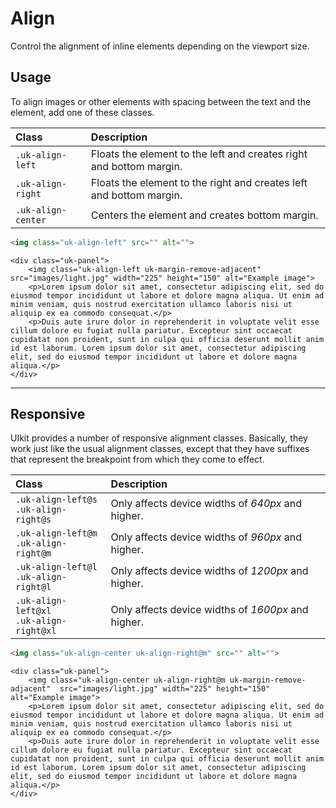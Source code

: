 # Align

<p class="uk-text-lead">Control the alignment of inline elements depending on the viewport size.</p>

## Usage

To align images or other elements with spacing between the text and the element, add one of these classes.

| Class              | Description                                                         |
|:-------------------|:--------------------------------------------------------------------|
| `.uk-align-left`   | Floats the element to the left and creates right and bottom margin. |
| `.uk-align-right`  | Floats the element to the right and creates left and bottom margin. |
| `.uk-align-center` | Centers the element and creates bottom margin.                      |

```html
<img class="uk-align-left" src="" alt="">
```

```example
<div class="uk-panel">
    <img class="uk-align-left uk-margin-remove-adjacent" src="images/light.jpg" width="225" height="150" alt="Example image">
    <p>Lorem ipsum dolor sit amet, consectetur adipiscing elit, sed do eiusmod tempor incididunt ut labore et dolore magna aliqua. Ut enim ad minim veniam, quis nostrud exercitation ullamco laboris nisi ut aliquip ex ea commodo consequat.</p>
    <p>Duis aute irure dolor in reprehenderit in voluptate velit esse cillum dolore eu fugiat nulla pariatur. Excepteur sint occaecat cupidatat non proident, sunt in culpa qui officia deserunt mollit anim id est laborum. Lorem ipsum dolor sit amet, consectetur adipiscing elit, sed do eiusmod tempor incididunt ut labore et dolore magna aliqua.</p>
</div>
```

***

## Responsive

UIkit provides a number of responsive alignment classes. Basically, they work just like the usual alignment classes, except that they have suffixes that represent the breakpoint from which they come to effect.

| Class                                        | Description                                        |
|:---------------------------------------------|:---------------------------------------------------|
| `.uk-align-left@s`<br> `.uk-align-right@s`   | Only affects device widths of _640px_ and higher.  |
| `.uk-align-left@m`<br> `.uk-align-right@m`   | Only affects device widths of _960px_ and higher.  |
| `.uk-align-left@l`<br> `.uk-align-right@l`   | Only affects device widths of _1200px_ and higher. |
| `.uk-align-left@xl`<br> `.uk-align-right@xl` | Only affects device widths of _1600px_ and higher. |

```html
<img class="uk-align-center uk-align-right@m" src="" alt="">
```

```example
<div class="uk-panel">
    <img class="uk-align-center uk-align-right@m uk-margin-remove-adjacent"  src="images/light.jpg" width="225" height="150" alt="Example image">
    <p>Lorem ipsum dolor sit amet, consectetur adipiscing elit, sed do eiusmod tempor incididunt ut labore et dolore magna aliqua. Ut enim ad minim veniam, quis nostrud exercitation ullamco laboris nisi ut aliquip ex ea commodo consequat.</p>
    <p>Duis aute irure dolor in reprehenderit in voluptate velit esse cillum dolore eu fugiat nulla pariatur. Excepteur sint occaecat cupidatat non proident, sunt in culpa qui officia deserunt mollit anim id est laborum. Lorem ipsum dolor sit amet, consectetur adipiscing elit, sed do eiusmod tempor incididunt ut labore et dolore magna aliqua.</p>
</div>
```
